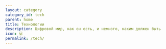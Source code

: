 ```yaml
---
layout: category
category_id: tech
parent: home
title: Технологии
description: Цифровой мир, как он есть, и немного, каким должен быть
icon: 💻
permalink: /tech/
---
```

